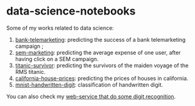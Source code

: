 # data-science-notebooks

 Some of my works related to data science:

 1. [bank-telemarketing](bank-telemarketing/): predicting the success of a bank telemarketing campaign ;
 1. [sem-marketing](sem-marketing/): predicting the average expense of one user, after having click on a SEM campaign.
 1. [titanic-survivor](titanic-survivor/): predicting the survivors of the maiden voyage of the RMS titanic.
 1. [california-house-prices](california-house-prices/): predicting the prices of houses in california.
 1. [mnist-handwritten-digit](mnist-handwritten-digit/): classification of handwritten digit.

  You can also check my [web-service that do some digit recognition](https://github.com/gobert/digit-recognition).
